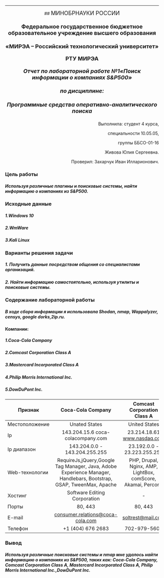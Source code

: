 ---
 <center>
  ## <font size="4">МИНОБРНАУКИ РОССИИ</font>

### <font size="4">Федеральное государственное бюджетное образовательное учреждение высшего образования</font>

### <font size="4">«МИРЭА – Российский технологический университет»</font>
#### <font size="4">РТУ МИРЭА</font>
##### <font size="4">Отчет по лабораторной работе №1«Поиск информации о компаниях S&P500»</font>
##### <font size="4">по дисциплине:</font>
##### <font size="4">Программные средства оперативно-аналитического поиска</font>

</center>
 
 
<p style='text-align :right;'> Выполнила: студент 4 курса, </p>
<p style='text-align :right;'>специальности 10.05.05,</p>
<p style='text-align :right;'>группы ББСО-01-16</p>
<p style='text-align :right;'>Живова Юлия Сергеевна.</p>
<p style='text-align :right;'>Проверил: Захарчук Иван Илларионович.</p>

### Цель работы 
##### Используя различные плагины и поисковые системы, найти информацию о компаниях из S&P500. 

### Исходные данные
##### 1.Windows 10
##### 2.WmWare
##### 3.Kali Linux

### Варианты решения задачи

##### 1. Получить данные посредством общения со специалистами организаций.
##### 2. Найти информацию самостоятельно, используя утилиты и поисковые системы.

### Содержание лабораторной работы

##### В ходе сбора информации я использовала Shodan, nmap, Wappalyzer, censys, google dorks,2ip.ru.

#### Компании:
##### 1.Coca-Cola Company
##### 2.Comcast Corporation Class A
##### 3.Mastercard Incorporated Class A
##### 4.Philip Morris International Inc.
##### 5.DowDuPont Inc.

|Признак|Coca-Cola Company|Comcast Corporation Class A|Mastercard Incorporated Class A|Philip Morris International Inc.|DowDuPont Inc.|
|-------|:---------------:|:-------------------------:|:-----------------------------:|:------------------------------:|:------------:|
|Местоположение|Unated States|United States|United States|United Kingdom|United States|
|Ip|143.204.15.6 coca-colacompany.com|	23.214.18.61 www.nasdaq.com| 69.172.200.252 investor.mastercard.com|23.37.40.47 www.pmi.com| 152.195.133.133 www.dupont.com|
|Ip диапазон|143.204.0.0 - 143.204.255.255|	23.192.0.0 - 23.223.255.255|69.172.192.0 - 69.172.255.255|23.37.32.0 - 23.37.47.255|	152.176.0.0 - 152.199.255.255|
|Web-технологии|RequireJs,jQuery,Google Tag Manager, Java, Adobe Experience Manager, Handlebars, Bootstrap, GSAP, TweenMax, Apache|PHP, Drupal, Nginx, AMP, LightBox, comScore, Akamai, Percona|Nginx, Google Analytics. RequireJS, IIS, JQuery, Slick, FancyBox. New Relic|Amazon Web Services, Amazon ELB, IIS, Akamai, webpack, TweenMax, Adobe DTM, jQuery|Bootstrap, Java, jQuery, GSAP, Slick, Moment.js, Hotjar, Vue.js, Azure CDN, Twitter, Facebook, Select2|
|Хостинг|Software Editing Corporation|-|Peer 1 Network|-|ANS Communications|
|Порты|80, 443|80, 443|80, 443|80, 443|80, 443|
|E-mail|consumer.relations@coca-cola.com |soltrest@mail.com|investor.relations@mastercard.com|InvestorRelations@pmi.com|info.canada@dupont.com|
|Телефон|+1 (404) 676 2683|702-979-5606|914-249-4565|+1 917 663 2233|+1 800 387 2122|

### Вывод 
##### Используя различные поисковые системы и nmap мне удалось найти информацию о компаниях из S&P500, таких как: Coca-Cola Company, Comcast Corporation Class A, Mastercard Incorporated Class A, Philip Morris International Inc.,DowDuPont Inc.
